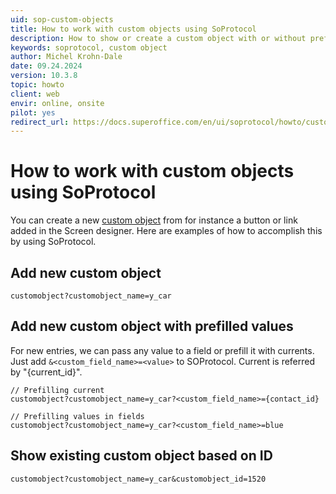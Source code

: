 ```yaml
---
uid: sop-custom-objects
title: How to work with custom objects using SoProtocol
description: How to show or create a custom object with or without prefilled values using SoProtocol.
keywords: soprotocol, custom object
author: Michel Krohn-Dale
date: 09.24.2024
version: 10.3.8
topic: howto
client: web
envir: online, onsite
pilot: yes
redirect_url: https://docs.superoffice.com/en/ui/soprotocol/howto/custom-object.html
---
```


# How to work with custom objects using SoProtocol

You can create a new [custom object][1] from for instance a button or link added in the Screen designer. Here are examples of how to accomplish this by using SoProtocol.

## Add new custom object

```http
customobject?customobject_name=y_car
```

## Add new custom object with prefilled values

For new entries, we can pass any value to a field or prefill it with currents. Just add `&<custom_field_name>=<value>` to SOProtocol. Current is referred by "{current_id}".

```http
// Prefilling current
customobject?customobject_name=y_car?<custom_field_name>={contact_id}

// Prefilling values in fields
customobject?customobject_name=y_car?<custom_field_name>=blue
```

## Show existing custom object based on ID

```http
customobject?customobject_name=y_car&customobject_id=1520
```

<!-- Referenced links -->
[1]: ../../../custom-objects/learn/extra-table.md

<!-- Referenced images -->
